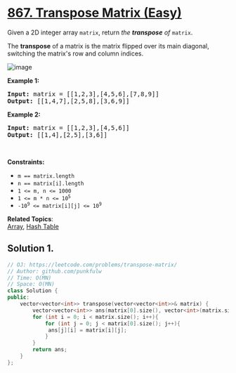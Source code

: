 # [867. Transpose Matrix (Easy)](https://leetcode.com/problems/transpose-matrix/)

<p>Given a 2D integer array <code>matrix</code>, return <em>the <b>transpose</b> of</em> <code>matrix</code>.</p>

<p>The <b>transpose</b> of a matrix is the matrix flipped over its main diagonal, switching the matrix's row and column indices.</p>

![image](https://assets.leetcode.com/uploads/2021/02/10/hint_transpose.png)

<p><strong>Example 1:</strong></p>
<pre>
<strong>Input:</strong> matrix = [[1,2,3],[4,5,6],[7,8,9]]
<strong>Output:</strong> [[1,4,7],[2,5,8],[3,6,9]]
</pre>

<p><strong>Example 2:</strong></p>
<pre>
<strong>Input:</strong> matrix = [[1,2,3],[4,5,6]]
<strong>Output:</strong> [[1,4],[2,5],[3,6]]
</pre>

<p>&nbsp;</p>
<p><strong>Constraints:</strong></p>

<ul>
  <li><code>m == matrix.length</code></li>
  <li><code>n == matrix[i].length</code></li>
  <li><code>1 &lt;= m, n &lt;= 1000</code></li>
  <li><code>1 &lt;= m * n &lt;= 10<sup>5</sup></code></li>
  <li><code>-10<sup>9</sup> &lt;= matrix[i][j] &lt;= 10<sup>9</sup></code></li>
</ul>



**Related Topics**:  
[Array](https://leetcode.com/tag/array/), [Hash Table](https://leetcode.com/tag/hash-table/)
## Solution 1.

```cpp
// OJ: https://leetcode.com/problems/transpose-matrix/
// Author: github.com/punkfulw
// Time: O(MN)
// Space: O(MN)
class Solution {
public:
    vector<vector<int>> transpose(vector<vector<int>>& matrix) {
        vector<vector<int>> ans(matrix[0].size(), vector<int>(matrix.size()));
        for (int i = 0; i < matrix.size(); i++){
            for (int j = 0; j < matrix[0].size(); j++){
             ans[j][i] = matrix[i][j];   
            }
        }
        return ans;
    }
};
```
